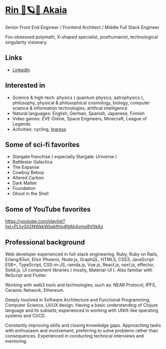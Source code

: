 # [Rin 🦊🪐😈 Akaia](https://app.ens.domains/name/Rin.🦊🪐😈.Akaia.eth/details)

Senior Front End Engineer / Frontend Architect / Middle Full Stack Engineer

Fox-obsessed polymath, X-shaped specialist, posthumanist, technological singularity visionary.

## Links

- [LinkedIn](https://www.linkedin.com/in/rin-akaia-672444189/)

## Interested in

- Science & high-tech: physics ( quantum physics, astrophysics ), philosophy, physical & philosophical cosmology, biology, computer science & information technologies, artifical intelligence
- Natural languages: English, German, Spanish, Japanese, Finnish
- Video games: EVE Online, Space Engineers, Minecraft, League of Legends
- Activities: cycling, [Ingress](https://ingress.com)

## Some of sci-fi favorites

- Stargate franchise ( especially Stargate: Universe )
- Battlestar Galactica
- The Expanse
- Cowboy Bebop
- Altered Carbon
- Dark Matter
- Foundation
- Ghost in the Shell

## Some of YouTube favorites
https://youtube.com/playlist?list=PLljvGIj2NWkkWbakfHp4NAb4vmp8V0kAz

## Professional background

Web developer experienced in full-stack engineering. Ruby, Ruby on Rails, Erlang/Elixir, Elixir Phoenix, Node.js, GraphQL, HTML5, CSS3, JavaScript ES6+, TypeScript, CSS-in-JS, ramda.js, Vue.js, React.js, next.js, effector, Solid.js, UI component libraries ( mostly, Material-UI ). Also familiar with ReScript and Flutter.

Working with web3 tools and technologies, such as: NEAR Protocol, IPFS, Ceramic Network, Ethereum.

Deeply involved in Software Architecture and Functional Programming, Computer Science, UI/UX design. Having a basic understanding of Clojure language and its subsets, experienced in working with UNIX-like operating systems and CI/CD.

Constantly improving skills and closing knowledge gaps. Approaching tasks with enthusiasm and involvement, preferring to solve problems rather than consequences. Experienced in conducting technical interviews and mentoring.
